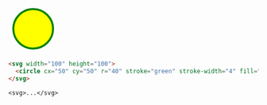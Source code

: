<svg width="100" height="100">
  <circle cx="50" cy="50" r="40" stroke="green" stroke-width="4" fill="yellow" />
</svg>

```html
<svg width="100" height="100">
  <circle cx="50" cy="50" r="40" stroke="green" stroke-width="4" fill="yellow" />
</svg>
```

`<svg>...</svg>`